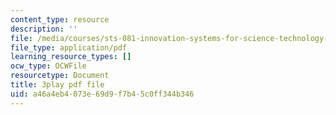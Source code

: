 ```yaml
---
content_type: resource
description: ''
file: /media/courses/sts-081-innovation-systems-for-science-technology-energy-manufacturing-and-health-spring-2017/a46a4eb4073e69d9f7b45c0ff344b346_XGyUFPCwlPI.pdf
file_type: application/pdf
learning_resource_types: []
ocw_type: OCWFile
resourcetype: Document
title: 3play pdf file
uid: a46a4eb4-073e-69d9-f7b4-5c0ff344b346
---
```

